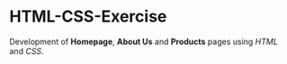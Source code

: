 # HTML-CSS-Exercise
<p> Development of <b>Homepage</b>, <b>About Us</b> and <b>Products</b> pages using <em>HTML</em> and <em>CSS</em>. </p>

